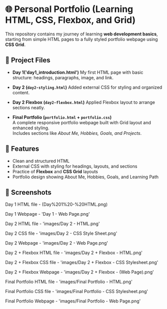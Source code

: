 # 🌐 Personal Portfolio (Learning HTML, CSS, Flexbox, and Grid)
This repository contains my journey of learning **web development basics**, starting from simple HTML pages to a fully styled portfolio webpage using **CSS Grid**.  

## 📂 Project Files

- **Day 1('day1_introduction.html')**
  My first HTML page with basic structure: headings, paragraphs, image, and link.  

- **Day 2 (`day2-styling.html`)**
  Added external CSS for styling and organized content.  

- **Day 2 Flexbox (`day2-flexbox.html`)**
  Applied Flexbox layout to arrange sections neatly.  

- **Final Portfolio (`portfolio.html` + `portfolio.css`)**  
  A complete responsive portfolio webpage built with Grid layout and enhanced styling.  
  Includes sections like *About Me, Hobbies, Goals, and Projects*.  


## 🎯 Features
- Clean and structured HTML  
- External CSS with styling for headings, layouts, and sections  
- Practice of **Flexbox** and **CSS Grid** layouts  
- Portfolio design showing About Me, Hobbies, Goals, and Learning Path  


## 📸 Screenshots
Day 1 HTML file - (Day%201%20-%20HTML.png)

Day 1 Webpage - 'Day 1 - Web Page.png'

Day 2 HTML file - 'images/Day 2 - HTML.png'

Day 2 CSS file - 'images/Day 2 - CSS Style Sheet.png'

Day 2 Webpage - 'images/Day 2 - Web Page.png'

Day 2 + Flexbox HTML file - 'images/Day 2 + Flexbox - HTML.png'

Day 2 + Flexbox CSS file - 'images/Day 2 + Flexbox - CSS Stylesheet.png'

Day 2 + Flexbox Webpage - 'images/Day 2 + Flexbox - (Web Page).png'

Final Portfolio HTML file - 'images/Final Portfolio - HTML.png'

Final Portfolio CSS file - 'images/Final Portfolio - CSS Stylesheet.png'

Final Portfolio Webpage - 'images/Final Portfolio - Web Page.png'



